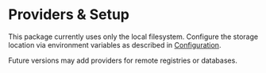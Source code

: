 # Providers & Setup

This package currently uses only the local filesystem.
Configure the storage location via environment variables as described in [Configuration](./configuration.md).

Future versions may add providers for remote registries or databases.
